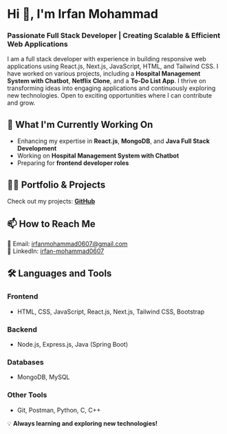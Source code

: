 # Hi 👋, I'm Irfan Mohammad  
### Passionate Full Stack Developer | Creating Scalable & Efficient Web Applications  

I am a full stack developer with experience in building responsive web applications using React.js, Next.js, JavaScript, HTML, and Tailwind CSS. I have worked on various projects, including a **Hospital Management System with Chatbot**, **Netflix Clone**, and a **To-Do List App**. I thrive on transforming ideas into engaging applications and continuously exploring new technologies. Open to exciting opportunities where I can contribute and grow.  

## 🚀 What I'm Currently Working On  
- Enhancing my expertise in **React.js**, **MongoDB**, and **Java Full Stack Development**  
- Working on **Hospital Management System with Chatbot**  
- Preparing for **frontend developer roles**  

## 👨‍💻 Portfolio & Projects  
Check out my projects: **[GitHub](https://github.com/Sherlo07)**  

## 📫 How to Reach Me  
📩 Email: irfanmohammad0607@gmail.com  
🔗 LinkedIn: [irfan-mohammad0607](https://www.linkedin.com/in/irfan-mohammad0607/)  

## 🛠️ Languages and Tools  
### **Frontend**  
- HTML, CSS, JavaScript, React.js, Next.js, Tailwind CSS, Bootstrap  
### **Backend**  
- Node.js, Express.js, Java (Spring Boot)  
### **Databases**  
- MongoDB, MySQL  
### **Other Tools**  
- Git, Postman, Python, C, C++  

💡 **Always learning and exploring new technologies!**  
